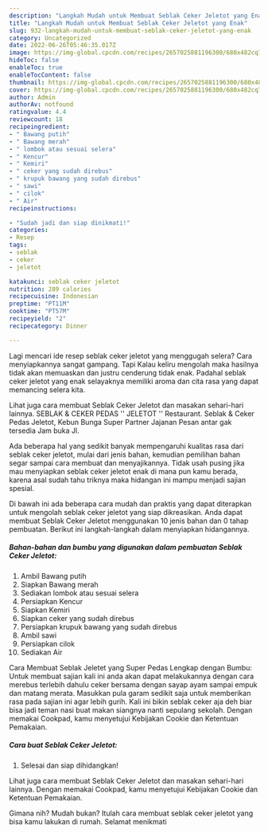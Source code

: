 ```yaml
---
description: "Langkah Mudah untuk Membuat Seblak Ceker Jeletot yang Enak"
title: "Langkah Mudah untuk Membuat Seblak Ceker Jeletot yang Enak"
slug: 932-langkah-mudah-untuk-membuat-seblak-ceker-jeletot-yang-enak
category: Uncategorized
date: 2022-06-26T05:46:35.017Z
image: https://img-global.cpcdn.com/recipes/2657025881196300/680x482cq70/seblak-ceker-jeletot-foto-resep-utama.jpg
hideToc: false
enableToc: true
enableTocContent: false
thumbnail: https://img-global.cpcdn.com/recipes/2657025881196300/680x482cq70/seblak-ceker-jeletot-foto-resep-utama.jpg
cover: https://img-global.cpcdn.com/recipes/2657025881196300/680x482cq70/seblak-ceker-jeletot-foto-resep-utama.jpg
author: Admin
authorAv: notfound
ratingvalue: 4.4
reviewcount: 18
recipeingredient:
- " Bawang putih"
- " Bawang merah"
- " lombok atau sesuai selera"
- " Kencur"
- " Kemiri"
- " ceker yang sudah direbus"
- " krupuk bawang yang sudah direbus"
- " sawi"
- " cilok"
- " Air"
recipeinstructions:

- "Sudah jadi dan siap dinikmati!"
categories:
- Resep
tags:
- seblak
- ceker
- jeletot

katakunci: seblak ceker jeletot 
nutrition: 289 calories
recipecuisine: Indonesian
preptime: "PT11M"
cooktime: "PT57M"
recipeyield: "2"
recipecategory: Dinner

---
```



Lagi mencari ide resep seblak ceker jeletot yang menggugah selera? Cara menyiapkannya sangat gampang. Tapi Kalau keliru mengolah maka hasilnya tidak akan memuaskan dan justru cenderung tidak enak. Padahal seblak ceker jeletot yang enak selayaknya memiliki aroma dan cita rasa yang dapat memancing selera kita.


Lihat juga cara membuat Seblak Ceker Jeletot dan masakan sehari-hari lainnya. SEBLAK &amp; CEKER PEDAS &#39;&#39; JELETOT &#39;&#39; Restaurant. Seblak &amp; Ceker Pedas Jeletot, Kebun Bunga Super Partner Jajanan Pesan antar gak tersedia Jam buka Jl.

Ada beberapa hal yang sedikit banyak mempengaruhi kualitas rasa dari seblak ceker jeletot, mulai dari jenis bahan, kemudian pemilihan bahan segar sampai cara membuat dan menyajikannya. Tidak usah pusing jika mau menyiapkan seblak ceker jeletot enak di mana pun kamu berada, karena asal sudah tahu triknya maka hidangan ini mampu menjadi sajian spesial.


Di bawah ini ada beberapa cara mudah dan praktis yang dapat diterapkan untuk mengolah seblak ceker jeletot yang siap dikreasikan. Anda dapat membuat Seblak Ceker Jeletot menggunakan 10 jenis bahan dan 0 tahap pembuatan. Berikut ini langkah-langkah dalam menyiapkan hidangannya.

<!--inarticleads1-->

##### Bahan-bahan dan bumbu yang digunakan dalam pembuatan Seblak Ceker Jeletot:

1. Ambil  Bawang putih
1. Siapkan  Bawang merah
1. Sediakan  lombok atau sesuai selera
1. Persiapkan  Kencur
1. Siapkan  Kemiri
1. Siapkan  ceker yang sudah direbus
1. Persiapkan  krupuk bawang yang sudah direbus
1. Ambil  sawi
1. Persiapkan  cilok
1. Sediakan  Air


Cara Membuat Seblak Jeletet yang Super Pedas Lengkap dengan Bumbu: Untuk membuat sajian kali ini anda akan dapat melakukannya dengan cara merebus terlebih dahulu ceker bersama dengan sayap ayam sampai empuk dan matang merata. Masukkan pula garam sedikit saja untuk memberikan rasa pada sajian ini agar lebih gurih. Kali ini bikin seblak ceker aja deh biar bisa jadi teman nasi buat makan siangnya nanti sepulang sekolah. Dengan memakai Cookpad, kamu menyetujui Kebijakan Cookie dan Ketentuan Pemakaian. 

<!--inarticleads2-->

##### Cara buat Seblak Ceker Jeletot:


1. Selesai dan siap dihidangkan!

Lihat juga cara membuat Seblak Ceker Jeletot dan masakan sehari-hari lainnya. Dengan memakai Cookpad, kamu menyetujui Kebijakan Cookie dan Ketentuan Pemakaian. 

Gimana nih? Mudah bukan? Itulah cara membuat seblak ceker jeletot yang bisa kamu lakukan di rumah. Selamat menikmati
